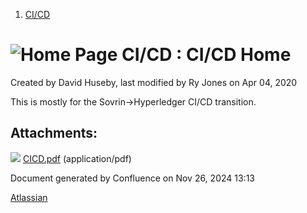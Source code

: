 1. [CI/CD](index.html)

# ![Home Page](images/icons/contenttypes/home_page_16.png) CI/CD : CI/CD Home

Created by David Huseby, last modified by Ry Jones on Apr 04, 2020

This is mostly for the Sovrin→Hyperledger CI/CD transition.

## Attachments:

![](images/icons/bullet_blue.gif) [CICD.pdf](attachments/19005451/19011170.pdf) (application/pdf)

Document generated by Confluence on Nov 26, 2024 13:13

[Atlassian](http://www.atlassian.com/)
